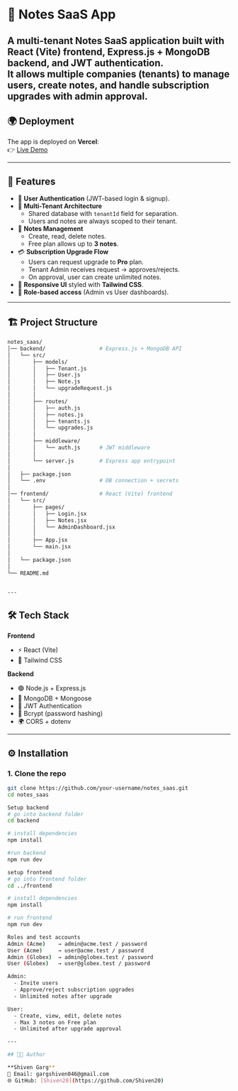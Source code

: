 # 📒 Notes SaaS App

A **multi-tenant Notes SaaS application** built with **React (Vite) frontend, Express.js + MongoDB backend**, and **JWT authentication**.  
It allows multiple companies (**tenants**) to manage users, create notes, and handle **subscription upgrades with admin approval**.
---

## 🌍 Deployment

The app is deployed on **Vercel**:  
👉 [Live Demo](https://notes-saas-c9ag2cd4i-shiven2.vercel.app/)

---



## 🚀 Features

- 🔑 **User Authentication** (JWT-based login & signup).  
- 🏢 **Multi-Tenant Architecture**  
  - Shared database with `tenantId` field for separation.  
  - Users and notes are always scoped to their tenant.  
- 📝 **Notes Management**  
  - Create, read, delete notes.  
  - Free plan allows up to **3 notes**.  
- 💳 **Subscription Upgrade Flow**  
  - Users can request upgrade to **Pro** plan.  
  - Tenant Admin receives request → approves/rejects.  
  - On approval, user can create unlimited notes.  
- 🎨 **Responsive UI** styled with **Tailwind CSS**.  
- 🔐 **Role-based access** (Admin vs User dashboards).  

---

## 🏗️ Project Structure


```bash
notes_saas/
│── backend/                 # Express.js + MongoDB API
│   └── src/
│       ├── models/          
│       │   ├── Tenant.js
│       │   ├── User.js
│       │   ├── Note.js
│       │   └── upgradeRequest.js
│       │
│       ├── routes/          
│       │   ├── auth.js
│       │   ├── notes.js
│       │   ├── tenants.js
│       │   └── upgrades.js
│       │
│       ├── middleware/
│       │   └── auth.js      # JWT middleware
│       │
│       └── server.js        # Express app entrypoint
│
│   ├── package.json
│   └── .env                 # DB connection + secrets
│
│── frontend/                # React (Vite) frontend
│   └── src/
│       ├── pages/
│       │   ├── Login.jsx
│       │   ├── Notes.jsx
│       │   └── AdminDashboard.jsx
│       │
│       ├── App.jsx
│       └── main.jsx
│
│   └── package.json
│
└── README.md


---
```

## 🛠️ Tech Stack

**Frontend**  
- ⚡ React (Vite)  
- 🎨 Tailwind CSS  

**Backend**  
- 🟢 Node.js + Express.js  
- 🍃 MongoDB + Mongoose  
- 🔑 JWT Authentication  
- 🔐 Bcrypt (password hashing)  
- 🌍 CORS + dotenv  

---

## ⚙️ Installation

### 1. Clone the repo
```bash
git clone https://github.com/your-username/notes_saas.git
cd notes_saas

Setup backend
# go into backend folder
cd backend

# install dependencies
npm install

#run backend
npm run dev

setup frontend
# go into frontend folder
cd ../frontend

# install dependencies
npm install

# run frontend
npm run dev

Roles and test accounts
Admin (Acme)    → admin@acme.test / password
User (Acme)     → user@acme.test / password
Admin (Globex)  → admin@globex.test / password
User (Globex)   → user@globex.test / password

Admin:
  - Invite users
  - Approve/reject subscription upgrades
  - Unlimited notes after upgrade

User:
  - Create, view, edit, delete notes
  - Max 3 notes on Free plan
  - Unlimited after upgrade approval

---

## 👨‍💻 Author

**Shiven Garg**  
📧 Email: gargshiven046@gmail.com 
🌐 GitHub: [Shiven20](https://github.com/Shiven20)  
